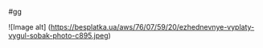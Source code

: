 #gg













![Image alt] (https://besplatka.ua/aws/76/07/59/20/ezhednevnye-vyplaty-vygul-sobak-photo-c895.jpeg)
